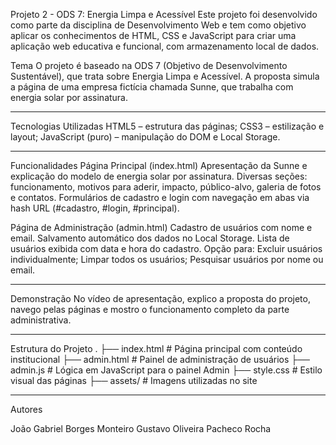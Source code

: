 Projeto 2 - ODS 7: Energia Limpa e Acessível
Este projeto foi desenvolvido como parte da disciplina de Desenvolvimento Web e tem como objetivo aplicar os conhecimentos de HTML, CSS e JavaScript para criar uma aplicação web educativa e funcional, com armazenamento local de dados.

Tema
O projeto é baseado na ODS 7 (Objetivo de Desenvolvimento Sustentável), que trata sobre Energia Limpa e Acessível. A proposta simula a página de uma empresa fictícia chamada Sunne, que trabalha com energia solar por assinatura.

---

Tecnologias Utilizadas
HTML5 – estrutura das páginas;
CSS3 – estilização e layout;
JavaScript (puro) – manipulação do DOM e Local Storage.

---

Funcionalidades
Página Principal (index.html)
Apresentação da Sunne e explicação do modelo de energia solar por assinatura.
Diversas seções: funcionamento, motivos para aderir, impacto, público-alvo, galeria de fotos e contatos.
Formulários de cadastro e login com navegação em abas via hash URL (#cadastro, #login, #principal).

Página de Administração (admin.html)
Cadastro de usuários com nome e email.
Salvamento automático dos dados no Local Storage.
Lista de usuários exibida com data e hora do cadastro.
Opção para:
Excluir usuários individualmente;
Limpar todos os usuários;
Pesquisar usuários por nome ou email.

---

Demonstração
No vídeo de apresentação, explico a proposta do projeto, navego pelas páginas e mostro o funcionamento completo da parte administrativa.

---

Estrutura do Projeto
.
├── index.html # Página principal com conteúdo institucional
├── admin.html # Painel de administração de usuários
├── admin.js # Lógica em JavaScript para o painel Admin
├── style.css # Estilo visual das páginas
├── assets/ # Imagens utilizadas no site

---

Autores

João Gabriel Borges Monteiro
Gustavo Oliveira Pacheco Rocha
